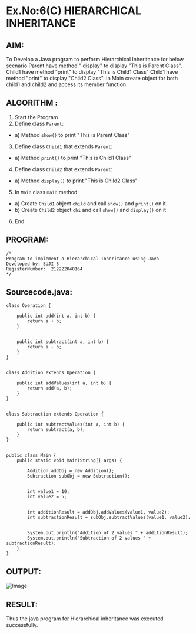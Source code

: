 # Ex.No:6(C)             HIERARCHICAL INHERITANCE 

## AIM:
  To Develop a Java program to perform Hierarchical Inheritance for below scenario Parent have method " display" to display "This is Parent Class". Child1 have method "print" to display "This is Child1 Class" Child1 have method "print" to display "Child2 Class". In Main create object for both child1 and child2 and access its member function.


## ALGORITHM :
1.  Start the Program
2.	Define class `Parent`:
-	a) Method `show()` to print "This is Parent Class"
3.	Define class `Child1` that extends `Parent`:
-	a) Method `print()` to print "This is Child1 Class"
4.	Define class `Child2` that extends `Parent`:
-	a) Method `display()` to print "This is Child2 Class"
5.	In `Main` class `main` method:
-	a) Create `Child1` object `child` and call `show()` and `print()` on it
-	b) Create `Child2` object `chi` and call `show()` and `display()` on it
6.	End




## PROGRAM:
 ```
/*
Program to implement a Hierarchical Inheritance using Java
Developed by: SUJI S
RegisterNumber:  212222040164
*/
```

## Sourcecode.java:

```
class Operation {
   
    public int add(int a, int b) {
        return a + b;
    }

   
    public int subtract(int a, int b) {
        return a - b;
    }
}


class Addition extends Operation {
   
    public int addValues(int a, int b) {
        return add(a, b); 
    }
}


class Subtraction extends Operation {
    
    public int subtractValues(int a, int b) {
        return subtract(a, b); 
    }
}


public class Main {
    public static void main(String[] args) {
        
        Addition addObj = new Addition();
        Subtraction subObj = new Subtraction();

        
        int value1 = 10;
        int value2 = 5;

        
        int additionResult = addObj.addValues(value1, value2);
        int subtractionResult = subObj.subtractValues(value1, value2);

        
        System.out.println("Addition of 2 values " + additionResult);
        System.out.println("Subtraction of 2 values " + subtractionResult);
    }
}
```





## OUTPUT:
![Image](https://github.com/user-attachments/assets/9e817057-7f45-43fc-83da-7820daa06699)


## RESULT:
Thus the java program for Hierarchical inheritance was executed successfully.







